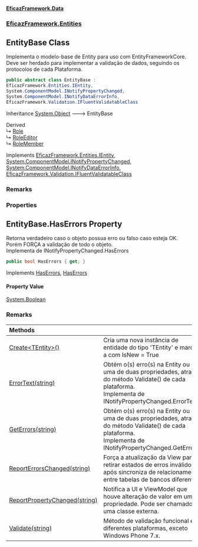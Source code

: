 #### [EficazFramework.Data](EficazFrameworkData.md 'EficazFramework Data')
### [EficazFramework.Entities](EficazFrameworkData.md#EficazFramework.Entities 'EficazFramework.Entities')

## EntityBase Class

Implementa o modelo-base de Entity para uso com EntityFrameworkCore.  
Deve ser herdado para implementar a validação de dados, seguindo os protocolos de cada Plataforma.

```csharp
public abstract class EntityBase :
EficazFramework.Entities.IEntity,
System.ComponentModel.INotifyPropertyChanged,
System.ComponentModel.INotifyDataErrorInfo,
EficazFramework.Validation.IFluentValidatableClass
```

Inheritance [System.Object](https://docs.microsoft.com/en-us/dotnet/api/System.Object 'System.Object') &#129106; EntityBase

Derived  
&#8627; [Role](EficazFramework.Security/Role.md 'EficazFramework.Security.Role')  
&#8627; [RoleEditor](EficazFramework.Security/RoleEditor.md 'EficazFramework.Security.RoleEditor')  
&#8627; [RoleMember](EficazFramework.Security/RoleMember.md 'EficazFramework.Security.RoleMember')

Implements [EficazFramework.Entities.IEntity](https://docs.microsoft.com/en-us/dotnet/api/EficazFramework.Entities.IEntity 'EficazFramework.Entities.IEntity'), [System.ComponentModel.INotifyPropertyChanged](https://docs.microsoft.com/en-us/dotnet/api/System.ComponentModel.INotifyPropertyChanged 'System.ComponentModel.INotifyPropertyChanged'), [System.ComponentModel.INotifyDataErrorInfo](https://docs.microsoft.com/en-us/dotnet/api/System.ComponentModel.INotifyDataErrorInfo 'System.ComponentModel.INotifyDataErrorInfo'), [EficazFramework.Validation.IFluentValidatableClass](https://docs.microsoft.com/en-us/dotnet/api/EficazFramework.Validation.IFluentValidatableClass 'EficazFramework.Validation.IFluentValidatableClass')

### Remarks
### Properties

<a name='EficazFramework.Entities.EntityBase.HasErrors'></a>

## EntityBase.HasErrors Property

Retorna verdadeiro caso o objeto possua erro ou falso caso esteja OK.  
Porém FORÇA a validação de todo o objeto.  
Implementa de INotifyPropertyChanged.HasErrors

```csharp
public bool HasErrors { get; }
```

Implements [HasErrors](https://docs.microsoft.com/en-us/dotnet/api/System.ComponentModel.INotifyDataErrorInfo.HasErrors 'System.ComponentModel.INotifyDataErrorInfo.HasErrors'), [HasErrors](https://docs.microsoft.com/en-us/dotnet/api/EficazFramework.Entities.IEntity.HasErrors 'EficazFramework.Entities.IEntity.HasErrors')

#### Property Value
[System.Boolean](https://docs.microsoft.com/en-us/dotnet/api/System.Boolean 'System.Boolean')

### Remarks

| Methods | |
| :--- | :--- |
| [Create&lt;TEntity&gt;()](EficazFramework.Entities/EntityBase/Create_TEntity_().md 'EficazFramework.Entities.EntityBase.Create<TEntity>()') | Cria uma nova instância de entidade do tipo 'TEntity' e marca-a com IsNew = True |
| [ErrorText(string)](EficazFramework.Entities/EntityBase/ErrorText(string).md 'EficazFramework.Entities.EntityBase.ErrorText(string)') | Obtém o(s) erro(s) na Entity ou de uma de duas propriedades, através do método Validate() de cada plataforma.<br/>Implementa de INotifyPropertyChanged.ErrorText() |
| [GetErrors(string)](EficazFramework.Entities/EntityBase/GetErrors(string).md 'EficazFramework.Entities.EntityBase.GetErrors(string)') | Obtém o(s) erro(s) na Entity ou de uma de duas propriedades, através do método Validate() de cada plataforma.<br/>Implementa de INotifyPropertyChanged.GetErrors() |
| [ReportErrorsChanged(string)](EficazFramework.Entities/EntityBase/ReportErrorsChanged(string).md 'EficazFramework.Entities.EntityBase.ReportErrorsChanged(string)') | Força a atualização da View para retirar estados de erros inválidos após sincroniza de relacionamentos entre tabelas de bancos diferentes. |
| [ReportPropertyChanged(string)](EficazFramework.Entities/EntityBase/ReportPropertyChanged(string).md 'EficazFramework.Entities.EntityBase.ReportPropertyChanged(string)') | Notifica a UI e ViewModel que houve alteração de valor em uma propriedade. Pode ser chamado por uma classe externa. |
| [Validate(string)](EficazFramework.Entities/EntityBase/Validate(string).md 'EficazFramework.Entities.EntityBase.Validate(string)') | Método de validação funcional em diferentes plataformas, exceto Windows Phone 7.x. |
